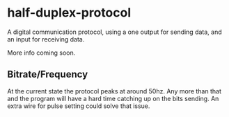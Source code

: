 # half-duplex-protocol
A digital communication protocol, using a one output for sending data, and an input for receiving data.

More info coming soon.

## Bitrate/Frequency
At the current state the protocol peaks at around 50hz. Any more than that and the program will have a hard time catching up on the bits sending. An extra wire for pulse setting could solve that issue.
